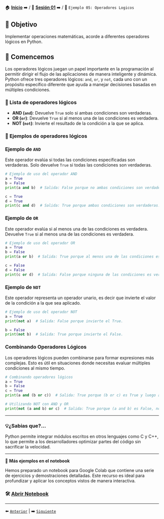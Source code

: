 🏠 [**Inicio**](../../Readme.md) ➡️ / 📖 [**Sesión 01**](../Readme.md) ➡️ / 📝 `Ejemplo 05: Operadores Logicos`


## 🎯 Objetivo

Implementar operaciones matemáticas, acorde a diferentes operadores lógicos en Python.

## 🚀 Comencemos

Los operadores lógicos juegan un papel importante en la programación al permitir dirigir el flujo de las aplicaciones de manera inteligente y dinámica. Python ofrece tres operadores lógicos: `and`, `or`, y `not`, cada uno con un propósito específico diferente que ayuda a manejar decisiones basadas en múltiples condiciones.


### 📜 Lista de operadores lógicos

- **AND (`and`)**: Devuelve `True` solo si ambas condiciones son verdaderas.
- **OR (`or`)**: Devuelve `True` si al menos una de las condiciones es verdadera.
- **NOT (`not`)**: Invierte el resultado de la condición a la que se aplica.

### 🧠 Ejemplos de operadores lógicos

### Ejemplo de `AND`

Este operador evalúa si todas las condiciones especificadas son verdaderas. Solo devuelve `True` si todas las condiciones son verdaderas.

```python
# Ejemplo de uso del operador AND
a = True
b = False
print(a and b)  # Salida: False porque no ambas condiciones son verdaderas.

c = True
d = True
print(c and d)  # Salida: True porque ambas condiciones son verdaderas.
```

### Ejemplo de `OR`

Este operador evalúa si al menos una de las condiciones es verdadera. Devuelve `True` si al menos una de las condiciones es verdadera.

```python
# Ejemplo de uso del operador OR
a = True
b = False
print(a or b)  # Salida: True porque al menos una de las condiciones es verdadera.

c = False
d = False
print(c or d)  # Salida: False porque ninguna de las condiciones es verdadera.
```

### Ejemplo de `NOT`

Este operador representa un operador unario, es decir que invierte el valor de la condición a la que sea aplicado.

```python
# Ejemplo de uso del operador NOT
a = True
print(not a)  # Salida: False porque invierte el True.

b = False
print(not b)  # Salida: True porque invierte el False.
```

### Combinando Operadores Lógicos

Los operadores lógicos pueden combinarse para formar expresiones más complejas. Esto es útil en situaciones donde necesitas evaluar múltiples condiciones al mismo tiempo.

```python
# Combinando operadores lógicos
a = True
b = False
c = True
print(a and (b or c))  # Salida: True porque (b or c) es True y luego a and True es True.

# Utilizando NOT con AND y OR
print(not (a and b) or c)  # Salida: True porque (a and b) es False, not False es True, y True or c es True.
```

---

### 💡¿Sabias que?...

Python permite integrar módulos escritos en otros lenguajes como C y C++, lo que permite a los desarrolladores optimizar partes del código sin sacrificar la velocidad.

---

📘 **Más ejemplos en el notebook**

Hemos preparado un notebook para Google Colab que contiene una serie de ejercicios y demostraciones detalladas. Este recurso es ideal para profundizar y aplicar los conceptos vistos de manera interactiva.


### 🛠️ [Abrir Notebook](Ejemplo_05_Operadores_Logicos.ipynb)

---

⬅️ [`Anterior`](../Readme.md) | ➡️ [`Siguiente`](../Ejemplo-06/Readme.md)